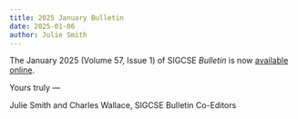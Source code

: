 ```yaml
---
title: 2025 January Bulletin
date: 2025-01-06
author: Julie Smith
---
```


The January 2025 (Volume 57, Issue 1) of SIGCSE _Bulletin_ is now [available online]({{"/about/bulletin/bulletin.57.1.pdf"|absolute_url}}).

Yours truly —

Julie Smith and Charles Wallace, SIGCSE Bulletin Co-Editors
